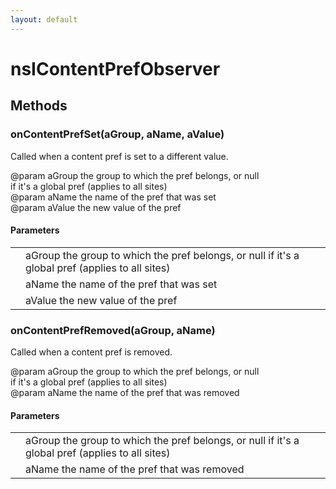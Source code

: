 ```yaml
---
layout: default
---
```


# nsIContentPrefObserver #

## Methods ##

### onContentPrefSet(aGroup, aName, aValue) ###
  
Called when a content pref is set to a different value.  
  
@param    aGroup      the group to which the pref belongs, or null  
                      if it's a global pref (applies to all sites)  
@param    aName       the name of the pref that was set  
@param    aValue      the new value of the pref  
  

#### Parameters ####

<table>

<tr>
<td></td>
<td>aGroup      the group to which the pref belongs, or null  
                      if it's a global pref (applies to all sites)  
</td>
</tr>

<tr>
<td></td>
<td>aName       the name of the pref that was set  
</td>
</tr>

<tr>
<td></td>
<td>aValue      the new value of the pref  
</td>
</tr>

</table>

### onContentPrefRemoved(aGroup, aName) ###
  
Called when a content pref is removed.  
  
@param    aGroup      the group to which the pref belongs, or null  
                      if it's a global pref (applies to all sites)  
@param    aName       the name of the pref that was removed  
  

#### Parameters ####

<table>

<tr>
<td></td>
<td>aGroup      the group to which the pref belongs, or null  
                      if it's a global pref (applies to all sites)  
</td>
</tr>

<tr>
<td></td>
<td>aName       the name of the pref that was removed  
</td>
</tr>

</table>
